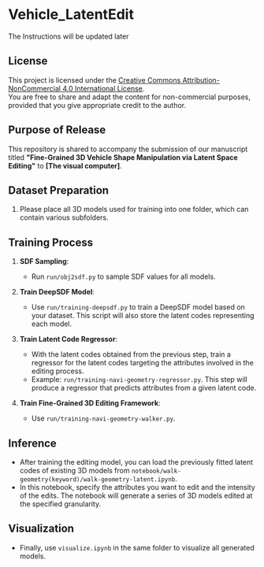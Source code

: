 # Vehicle_LatentEdit


The Instructions will be updated later


## License

This project is licensed under the [Creative Commons Attribution-NonCommercial 4.0 International License](https://creativecommons.org/licenses/by-nc/4.0/).  
You are free to share and adapt the content for non-commercial purposes, provided that you give appropriate credit to the author.

## Purpose of Release

This repository is shared to accompany the submission of our manuscript titled **"Fine-Grained 3D Vehicle Shape Manipulation via Latent Space Editing"** to **[The visual computer]**. 


## Dataset Preparation

1. Please place all 3D models used for training into one folder, which can contain various subfolders.

## Training Process

1. **SDF Sampling**:
   - Run `run/obj2sdf.py` to sample SDF values for all models.

2. **Train DeepSDF Model**:
   - Use `run/training-deepsdf.py` to train a DeepSDF model based on your dataset. This script will also store the latent codes representing each model.

3. **Train Latent Code Regressor**:
   - With the latent codes obtained from the previous step, train a regressor for the latent codes targeting the attributes involved in the editing process.
   - Example: `run/training-navi-geometry-regressor.py`. This step will produce a regressor that predicts attributes from a given latent code.

4. **Train Fine-Grained 3D Editing Framework**:
   - Use `run/training-navi-geometry-walker.py`.

## Inference

- After training the editing model, you can load the previously fitted latent codes of existing 3D models from `notebook/walk-geometry(keyword)/walk-geometry-latent.ipynb`.
- In this notebook, specify the attributes you want to edit and the intensity of the edits. The notebook will generate a series of 3D models edited at the specified granularity.

## Visualization

- Finally, use `visualize.ipynb` in the same folder to visualize all generated models.
